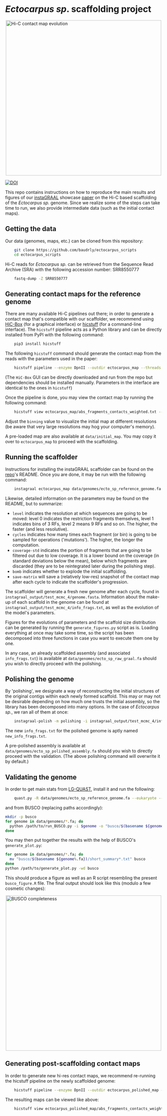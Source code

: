 # *Ectocarpus sp*. scaffolding project

<img src="images/matrix_evolution.gif" alt="Hi-C contact map evolution" title="Hi-C contact map evolution through instaGRAAL scaffolding cycles" width="500" style="display: block; margin-left: auto; margin-right: auto;" />

[![DOI](https://zenodo.org/badge/180142272.svg)](https://zenodo.org/badge/latestdoi/180142272)

This repo contains instructions on how to reproduce the main results and figures of our [instaGRAAL](https://github.com/koszullab/instaGRAAL) showcase [paper](https://www.biorxiv.org/content/10.1101/2019.12.22.882084v1.full) on the Hi-C based scaffolding of the *Ectocarpus sp.* genome. Since we realize some of the steps can take time to run, we also provide intermediate data (such as the initial contact maps).

## Getting the data

Our data (genomes, maps, etc.) can be cloned from this repository:

```sh
    git clone https://github.com/baudrly/ectocarpus_scripts
    cd ectocarpus_scripts
```

Hi-C reads for *Ectocarpus sp.* can be retrieved from the Sequence Read Archive (SRA) with the following accession number: SRR8550777

```sh
    fastq-dump -Z SRR8550777
```

## Generating contact maps for the reference genome

There are many available Hi-C pipelines out there; in order to generate a contact map that's compatible with our scaffolder, we recommend using [HiC-Box](https://github.com/koszullab/HiC-box) (for a graphical interface) or [hicstuff](https://github.com/koszullab/hicstuff) (for a command-line interface). The ```hicstuff``` pipeline acts as a Python library and can be directly installed from PyPI with the following command:

```sh
    pip3 install hicstuff
```

The following ```hicstuff``` command should generate the contact map from the reads with the parameters used in the paper:

```sh
    hicstuff pipeline --enzyme DpnII --outdir ectocarpus_map --threads 8 *end* --fasta data/genomes/ecto_sp_reference_genome.fa -T tmp --quality_min 30
```

(The ```HiC-Box``` GUI can be directly downloaded and run from the repo but dependencies should be installed manually. Parameters in the interface are identical to the ones in ```hicstuff```)

Once the pipeline is done, you may view the contact map by running the following command:

```sh
    hicstuff view ectocarpus_map/abs_fragments_contacts_weighted.txt --binning 5
```

Adjust the ```binning``` value to visualize the initial map at different resolutions (be aware that very large resolutions may hog your computer's memory).

A pre-loaded map are also available at ```data/initial_map```. You may copy it over to ```ectocarpus_map``` to proceed with the scaffolding.

## Running the scaffolder

Instructions for installing the instaGRAAL scaffolder can be found on the [repo](https://github.com/koszullab/instaGRAAL)'s README. Once you are done, it may be run with the following command:

```sh
    instagraal ectocarpus_map data/genomes/ecto_sp_reference_genome.fa instagraal_output --level 4 --cycles 200 --coverage-std 1 --bomb --save-matrix
```

Likewise, detailed information on the parameters may be found on the README, but to summarize:

* ```level``` indicates the resolution at which sequences are going to be moved: level 0 indicates the restriction fragments themselves, level 1 indicates bins of 3 RFs, level 2 means 9 RFs and so on. The higher, the faster (and less resolutive).
* ```cycles``` indicates how many times each fragment (or bin) is going to be sampled for operations ('mutations'). The higher, the longer the computation.
* ```coverage-std``` indicates the portion of fragments that are going to be filtered out due to low coverage. It is a lower bound on the coverage (in standard deviations below the mean), below which fragments are discarded (they are to be reintegrated later during the polishing step).
* ```bomb``` indicates whether to explode the initial scaffolding.
* ```save-matrix``` will save a (relatively low-res) snapshot of the contact map after each cycle to indicate the scaffolder's progression.

The scaffolder will generate a fresh new genome after each cycle, found in ```instagraal_output/test_mcmc_4/genome.fasta```. Information about the make-up of each scaffold in the genome can be found at ```instagraal_output/test_mcmc_4/info_frags.txt```, as well as the evolution of the model's parameters.

Figures for the evolutions of parameters and the scaffold size distribution can be generated by running the ```generate_figures.py``` script as is. Loading everything at once may take some time, so the script has been decomposed into three functions in case you want to execute them one by one.

In any case, an already scaffolded assembly (and associated ```info_frags.txt```) is available at ```data/genomes/ecto_sp_raw_graal.fa``` should you wish to directly proceed with the polishing.

## Polishing the genome

By 'polishing', we designate a way of reconstructing the initial structures of the original contigs within each newly formed scaffold. This may or may not be desirable depending on how much one trusts the initial assembly, so the library has been decomposed into many options. In the case of *Ectocarpus sp.*, we ran all of them at once:

```sh
    instagraal-polish -m polishing -i instagraal_output/test_mcmc_4/info_frags.txt -f data/genomes/ecto_sp_reference_genome.fa -o data/genomes/ecto_sp_polished_assembly.fa
```

The new ```info_frags.txt``` for the polished genome is aptly named ```new_info_frags.txt```.

A pre-polished assembly is available at ```data/genomes/ecto_sp_polished_assembly.fa``` should you wish to directly proceed with the validation. (The above polishing command will overwrite it by default.)

## Validating the genome

In order to get main stats from [LG-QUAST](https://github.com/ablabl/quast), install it and run the following:

```sh
    quast.py -R data/genomes/ecto_sp_reference_genome.fa --eukaryote --fragmented --features data/annotations/EctsiV2_all.gff3 --plots-format svg --no-gzip -o ectocarpus_quast --threads 8 --min-identity 99.9 --large --labels "Pseudochromosomes,GRAAL,Polished" data/genomes/ecto_sp_pseudochromosomal_assembly.fa data/genomes/ecto_sp_raw_graal_assembly.fa data/genomes/ecto_sp_polished_assembly.fa --k-mer-stats
```

and from BUSCO (replacing paths accordingly):

```sh
mkdir -p busco
for genome in data/genomes/*.fa; do 
  python /path/to/run_BUSCO.py -i $genome -o "busco/$(basename ${genome%.fa})" -l /path/to/eukaryota_odb9 -m genome -c 8 --long
done
```

You may then put together the results with the help of BUSCO's ```generate_plot.py```:

```sh
for genome in data/genomes/*.fa; do
  mv "busco/$(basename ${genome%.fa})/short_summary*.txt" busco
done
python /path/to/generate_plot.py -wd busco
```

This should produce a figure as well as an R script resembling the present ```busco_figure.R``` file. The final output should look like this (modulo a few cosmetic changes):

<img src="images/busco_figure.png" alt="BUSCO completeness" title="BUSCO completeness for all four assemblies" width="500" style="display: block; margin-left: auto; margin-right: auto;" />

## Generating post-scaffolding contact maps

In order to generate new hi-res contact maps, we recommend re-running the hicstuff pipeline on the newly scaffolded genome:

```sh
    hicstuff pipeline --enzyme DpnII --outdir ectocarpus_polished_map --threads 8 *end* --fasta data/genomes/ecto_sp_polished_assembly.fa -T tmp --quality_min 30
```

The resulting maps can be viewed like above:

```sh
    hicstuff view ectocarpus_polished_map/abs_fragments_contacts_weighted.txt --binning 5
```

